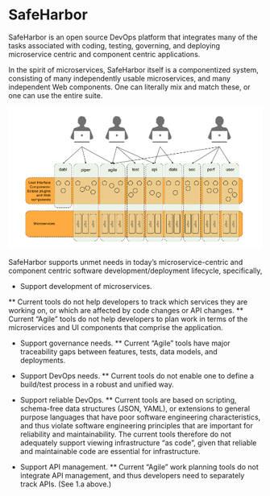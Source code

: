 # SafeHarbor

SafeHarbor is an open source DevOps platform that integrates many of the tasks
associated with coding, testing, governing, and deploying microservice centric
and component centric applications.

In the spirit of microservices, SafeHarbor itself is a componentized system,
consisting of many independently usable microservices, and many independent
Web components. One can literally mix and match these, or one can use the
entire suite.




![SafeHarbor Integrated View](SafeHarbor_Integrated_View.png "SafeHarbor Integrated View")

SafeHarbor supports unmet needs in today’s microservice-centric and component centric
software development/deployment lifecycle, specifically,

* Support development of microservices.

** Current tools do not help developers to track which services they are working on, or which are affected by code changes or API changes.
** Current “Agile” tools do not help developers to plan work in terms of the microservices and UI components that comprise the application.

* Support governance needs.
** Current “Agile” tools have major traceability gaps between features, tests, data models, and deployments.

* Support DevOps needs.
** Current tools do not enable one to define a build/test process in a robust and unified way.

* Support reliable DevOps.
** Current tools are based on scripting, schema-free data structures (JSON, YAML), or extensions to general purpose languages that have poor software engineering characteristics, and thus violate software engineering principles that are important for reliability and maintainability. The current tools therefore do not adequately support viewing infrastructure “as code”, given that reliable and maintainable code are essential for infrastructure.

* Support API management.
** Current “Agile” work planning tools do not integrate API management, and thus developers need to separately track APIs. (See 1.a above.)
